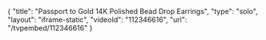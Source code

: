 {
    "title": "Passport to Gold 14K Polished Bead Drop Earrings",
    "type": "solo",
    "layout": "iframe-static",
    "videoId": "112346616",
    "url": "\/tvpembed\/112346616"
}
